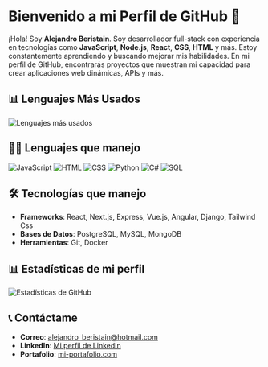 # Bienvenido a mi Perfil de GitHub 👋

¡Hola! Soy **Alejandro Beristain**. Soy desarrollador full-stack con experiencia en tecnologías como **JavaScript**, **Node.js**, **React**, **CSS**, **HTML** y más. Estoy constantemente aprendiendo y buscando mejorar mis habilidades. En mi perfil de GitHub, encontrarás proyectos que muestran mi capacidad para crear aplicaciones web dinámicas, APIs y más.

## 📊 Lenguajes Más Usados
![Lenguajes más usados](https://github-readme-stats.vercel.app/api/top-langs/?username=aberistaina&layout=compact&theme=radical)

## 🧑‍💻 Lenguajes que manejo

![JavaScript](https://img.shields.io/badge/JavaScript-%23323330?style=for-the-badge&logo=javascript&logoColor=F7DF1E)
![HTML](https://img.shields.io/badge/HTML-%23E34F26?style=for-the-badge&logo=html5&logoColor=white)
![CSS](https://img.shields.io/badge/CSS-%231572B6?style=for-the-badge&logo=css3&logoColor=white)
![Python](https://img.shields.io/badge/Python-%233B8EBB?style=for-the-badge&logo=python&logoColor=white)
![C#](https://img.shields.io/badge/C%23-%23239120?style=for-the-badge&logo=csharp&logoColor=white)
![SQL](https://img.shields.io/badge/SQL-%2300B5E2?style=for-the-badge&logo=mysql&logoColor=white)


## 🛠 Tecnologías que manejo

- **Frameworks**: React, Next.js, Express, Vue.js, Angular, Django, Tailwind Css
- **Bases de Datos**: PostgreSQL, MySQL, MongoDB
- **Herramientas**: Git, Docker


## 📊 Estadísticas de mi perfil

![Estadísticas de GitHub](https://github-readme-stats.vercel.app/api?username=aberistaina&show_icons=true&hide=prs&count_private=true&theme=radical)

## 📞 Contáctame

- **Correo**: [alejandro_beristain@hotmail.com](mailto:alejandro_beristain@hotmail.com)
- **LinkedIn**: [Mi perfil de LinkedIn](https://www.linkedin.com/in/aberistaina/)
- **Portafolio**: [mi-portafolio.com](https://aberistain.cl/)


